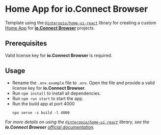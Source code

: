 # Home App for io.Connect Browser

Template using the [`@interopio/home-ui-react`](https://www.npmjs.com/package/@interopio/home-ui-react) library for creating a custom [Home App](https://docs.interop.io/browser/capabilities/home-app/overview/index.html) for [**io.Connect Browser**](https://interop.io/products/io-connect/) projects.

## Prerequisites

Valid license key for **io.Connect Browser** is required.

## Usage

- Rename the `.env.example` file to `.env`. Open the file and provide a valid license key for **io.Connect Browser**.
- Run `npm install` to install all dependencies.
- Run `npm run start` to start the app.
- Run the build app at port 4000
  ```
  npx serve -s build -l 4000
  ```

*For more details on using the [`@interopio/home-ui-react`](https://www.npmjs.com/package/@interopio/home-ui-react) library, see the **io.Connect Browser** [official documentation](https://docs.interop.io/browser/capabilities/home-app/library-features/index.html).*
